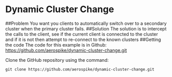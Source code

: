 # Dynamic Cluster Change
##Problem
You want you clients to automatically switch over to a secondary cluster when the primary cluster fails.
##Solution
The solution is to intercept the calls to the client, see if the current client is connected to the cluster and if it is not then attempt to re-connect to the known clusters
##Getting the code
The code for this example is in Github: https://github.com/aerospike/dynamic-cluster-change.git

Clone the GitHub repository using the command:
```
git clone https://github.com/aerospike/dynamic-cluster-change.git
```
